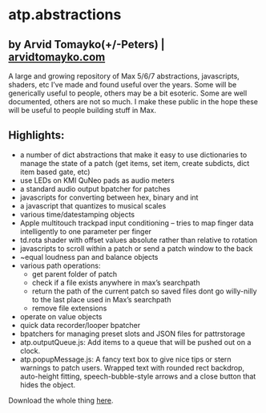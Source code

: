 atp.abstractions
===

by Arvid Tomayko(+/-Peters) | [arvidtomayko.com](http://arvidtomayko.com)
---

A large and growing repository of Max 5/6/7 abstractions, javascripts, shaders, etc I’ve made and found useful over the years. Some will be generically useful to people, others may be a bit esoteric. Some are well documented, others are not so much. I make these public in the hope these will be useful to people building stuff in Max.

Highlights:
---

- a number of dict abstractions that make it easy to use dictionaries to manage the state of a patch (get items, set item, create subdicts, dict item based gate, etc)
- use LEDs on KMI QuNeo pads as audio meters
- a standard audio output bpatcher for patches
- javascripts for converting between hex, binary and int
- a javascript that quantizes to musical scales
- various time/datestamping objects
- Apple multitouch trackpad input conditioning – tries to map finger data intelligently to one parameter per finger
- td.rota shader with offset values absolute rather than relative to rotation
- javascripts to scroll within a patch or send a patch window to the back
- ~equal loudness pan and balance objects
- various path operations:
    - get parent folder of patch
    - check if a file exists anywhere in max’s searchpath
    - return the path of the current patch so saved files dont go willy-nilly to the last place used in Max’s searchpath
    - remove file extensions
- operate on value objects
- quick data recorder/looper bpatcher
- bpatchers for managing preset slots and JSON files for pattrstorage
- atp.outputQueue.js: Add items to a queue that will be pushed out on a clock.
- atp.popupMessage.js: A fancy text box to give nice tips or stern warnings to patch users. Wrapped text with rounded rect backdrop, auto-height fitting, speech-bubble-style arrows and a close button that hides the object.

Download the whole thing [here](https://bitbucket.org/arvidtpyh/atp.abstractions/downloads).
